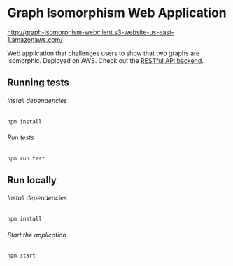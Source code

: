 # Graph Isomorphism Web Application

http://graph-isomorphism-webclient.s3-website-us-east-1.amazonaws.com/

Web application that challenges users to show that two graphs are isomorphic. Deployed on AWS. Check out the [RESTful API backend](https://github.com/garrettklatte/graph-isomorphism).

## Running tests

###### Install dependencies

```bash
npm install
```

###### Run tests

```bash
npm run test
````

## Run locally

###### Install dependencies

```bash
npm install
```

###### Start the application

```bash
npm start
```
